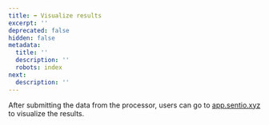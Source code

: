 ```yaml
---
title: ➡ Visualize results
excerpt: ''
deprecated: false
hidden: false
metadata:
  title: ''
  description: ''
  robots: index
next:
  description: ''
---
```

After submitting the data from the processor, users can go to [app.sentio.xyz](https://app.sentio.xyz) to visualize the results.